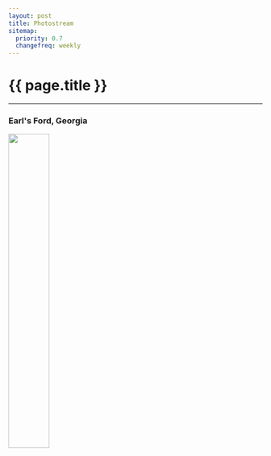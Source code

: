 ```yaml
---
layout: post
title: Photostream
sitemap:
  priority: 0.7
  changefreq: weekly
---
```


# {{ page.title }}
---------------------------------------

<h3>Earl's Ford, Georgia</h3>

<p class="center">
  <a class="fancybox" href="{{site.url}}/images/2015-11/earls_ford_georgia.jpg"><img src="{{site.url}}/images/2015-11/earls_ford_georgia.jpg" width="40%"/></a>
</p>
